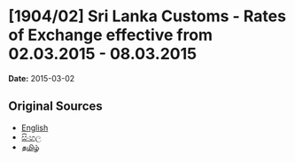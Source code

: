 # [1904/02] Sri Lanka Customs - Rates of Exchange effective from 02.03.2015 - 08.03.2015

**Date:** 2015-03-02

## Original Sources

- [English](https://documents.gov.lk/view/extra-gazettes/2015/3/1904-02_E.pdf)
- [සිංහල](https://documents.gov.lk/view/extra-gazettes/2015/3/1904-02_S.pdf)
- [தமிழ்](https://documents.gov.lk/view/extra-gazettes/2015/3/1904-02_T.pdf)
